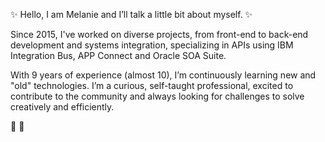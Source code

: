 ✨ Hello, I am Melanie and I’ll talk a little bit about myself. ✨

Since 2015, I've worked on diverse projects, from front-end to back-end development and systems integration, specializing in APIs using IBM Integration Bus, APP Connect and Oracle SOA Suite.

With 9 years of experience (almost 10), I’m continuously learning new and "old" technologies. I’m a curious, self-taught professional, excited to contribute to the community and always looking for challenges to solve creatively and efficiently.

:sparkling_heart: 
:sparkling_heart:

<!---
melSteckel/melSteckel is a ✨ special ✨ repository because its `README.md` (this file) appears on your GitHub profile.
You can click the Preview link to take a look at your changes.
--->
